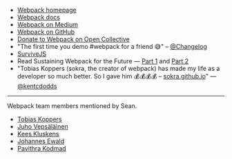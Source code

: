 - [Webpack homepage](https://webpack.js.org/)
- [Webpack docs](https://webpack.github.io/)
- [Webpack on Medium](https://medium.com/webpack)
- [Webpack on GitHub](https://github.com/webpack)
- [Donate to Webpack on Open Collective](https://opencollective.com/webpack)
- "The first time you demo #webpack for a friend 😅" – [@Changelog](https://twitter.com/changelog/status/806347964784447488)
- [SurviveJS](https://survivejs.com/)
- Read Sustaining Webpack for the Future — [Part 1](https://medium.com/webpack/sustaining-webpack-for-the-future-part-1-32bea7f9e8a2#.5ryfud4jp) and [Part 2](https://medium.com/webpack/sustaining-webpack-for-the-future-part-2-7055282d7864#.ne1svnv6o)
- "Tobias Koppers (sokra, the creator of webpack) has made my life as a developer so much better. So I gave him 💰💰💰💰 – [sokra.github.io](http://sokra.github.io/)" — [@kentcdodds](https://twitter.com/kentcdodds/status/715388633499324420)

---

Webpack team members mentioned by Sean.

- [Tobias Koppers](https://github.com/sokra)
- [Juho Vepsäläinen](https://github.com/bebraw)
- [Kees Kluskens](https://github.com/SpaceK33z)
- [Johannes Ewald](https://github.com/jhnns)
- [Pavithra Kodmad](https://twitter.com/pkodmad)
